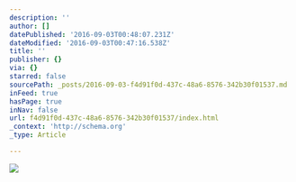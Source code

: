 ```yaml
---
description: ''
author: []
datePublished: '2016-09-03T00:48:07.231Z'
dateModified: '2016-09-03T00:47:16.538Z'
title: ''
publisher: {}
via: {}
starred: false
sourcePath: _posts/2016-09-03-f4d91f0d-437c-48a6-8576-342b30f01537.md
inFeed: true
hasPage: true
inNav: false
url: f4d91f0d-437c-48a6-8576-342b30f01537/index.html
_context: 'http://schema.org'
_type: Article

---
```

![](https://the-grid-user-content.s3-us-west-2.amazonaws.com/8529f2ec-ad41-4ac2-ad02-b3a6072405f1.jpg)